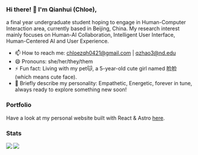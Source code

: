 ### Hi there! 👋 I'm Qianhui (Chloe),

a final year undergraduate student hoping to engage in Human-Computer Interaction area, currently based in Beijing, China.
My research interest mainly focuses on Human-AI Collaboration, Intelligent User Interface, Human-Centered AI and User Experience.

- 📫 How to reach me: chloezqh0421@gmail.com | qzhao3@nd.edu
- 😄 Pronouns: she/her/they/them
- ⚡️ Fun fact: Living with my pet🐱, a 5-year-old cute girl named 脸脸 (which means cute face).
- 🌈 Briefly describe my personality: Empathetic, Energetic, forever in tune, always ready to explore something new soon!

### Portfolio

Have a look at my personal website built with React & Astro [here](https://zqh0421.github.io).

### Stats

<img align="left" src="https://github-readme-stats.vercel.app/api?username=zqh0421&hide_rank=true&theme=graywhite&hide_border=true&include_all_commits=true&count_private=true">
<img align="left" src="https://github-readme-stats.vercel.app/api/top-langs/?username=zqh0421&theme=graywhite&hide_border=true&count_private=true&hide=css,html&layout=compact">
<!--
**zqh0421/zqh0421** is a ✨ _special_ ✨ repository because its `README.md` (this file) appears on your GitHub profile.

Here are some ideas to get you started:

- 🔭 I’m currently working on ...
- 🌱 I’m currently learning ...
- 👯 I’m looking to collaborate on ...
- 🤔 I’m looking for help with ...
- 💬 Ask me about ...
- 📫 How to reach me: ...
- 😄 Pronouns: ...
- ⚡ Fun fact: ...
-->
